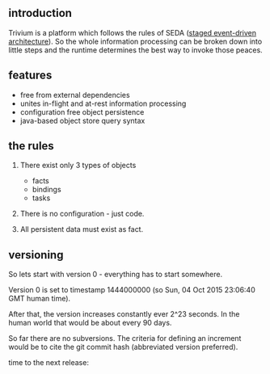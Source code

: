 ## introduction

Trivium is a platform which follows the rules of SEDA ([staged event-driven architecture](https://en.wikipedia.org/wiki/Staged_event-driven_architecture)).
So the whole information processing can be broken down into little steps and the runtime determines the best way to invoke those peaces.

## features

* free from external dependencies
* unites in-flight and at-rest information processing
* configuration free object persistence
* java-based object store query syntax

## the rules

1. There exist only 3 types of objects
    * facts
    * bindings
    * tasks


1. There is no configuration - just code.

1. All persistent data must exist as fact.


## versioning

So lets start with version 0 - everything has to start somewhere.

Version 0 is set to timestamp 1444000000 (so Sun, 04 Oct 2015 23:06:40 GMT human time).

After that, the version increases constantly ever 2^23 seconds.
In the human world that would be about every 90 days.

So far there are no subversions. The criteria for defining an increment would be to cite the git commit hash (abbreviated version preferred).

<script src="js/vis.min.js"></script>
<link rel="stylesheet" type="text/css" href="css/vis.min.css">
<div>
time to the next release: <span id='timetorelease'></span>
</div>
<div id="visualization"></div>

<script type="text/javascript">
  // DOM element where the Timeline will be attached
  var container = document.getElementById('visualization');

  //timeframe is 2^23 seconds
  // so 8388608	seconds
  // or 97.09 days
  var timeframe = Math.pow(2,23);
  // offset Sun, 04 Oct 2015 23:06:40 GMT
  var offset = 1444000000000;

  var dataset=[];
  //generate first 20 versions
  for(var idx=0;idx<20;idx++){
	var item = {id: idx, content: 'version '+idx, start: new Date(offset+(timeframe*idx)*1000)};
	dataset.push(item);
  }
  var items = new vis.DataSet(dataset);
  var options = {start:'2016-01-01',end:'2016-12-31'};
  var timeline = new vis.Timeline(container, items, options);

  var ttr = document.getElementById('timetorelease');

  //select today
  var now = new Date();
  var diff = now-offset;
  var version = Math.round(diff/(timeframe*1000))-1;
  timeline.setSelection(version, {focus: true});
  //update countdown
  ttr.innerHTML=secondsToHumanReadable(Math.round((offset+(timeframe*(version+1)*1000)-now)/1000));

  window.setInterval(function(){
	var now = new Date();
	var diff = now-offset;
	var nextVersion = Math.round(diff/(timeframe*1000));
	ttr.innerHTML=secondsToHumanReadable(Math.round((offset+(timeframe*(nextVersion)*1000)-now)/1000));
  }, 1000);

  function secondsToHumanReadable(seconds){
	var numdays = Math.floor((seconds % 31536000) / 86400);
	var numhours = Math.floor(((seconds % 31536000) % 86400) / 3600);
	var numminutes = Math.floor((((seconds % 31536000) % 86400) % 3600) / 60);
	var numseconds = (((seconds % 31536000) % 86400) % 3600) % 60;
	return numdays + " days " + numhours + " hours " + numminutes + " minutes " + numseconds + " seconds";
  }
</script>
